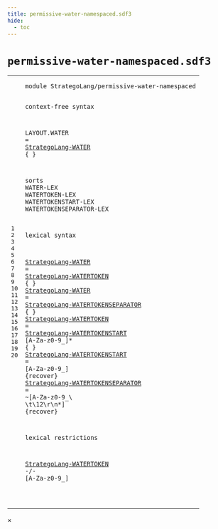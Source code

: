 ```yaml
---
title: permissive-water-namespaced.sdf3
hide:
  - toc
---
```


# `permissive-water-namespaced.sdf3`



[pdmosses/stratego/stratego.lang/src-gen/syntax/StrategoLang/permissive-water-namespaced.sdf3]: https://github.com/pdmosses/stratego/blob/master/stratego.lang/src-gen/syntax/StrategoLang/permissive-water-namespaced.sdf3 "The source file on GitHub"

<div class="sdf3"><table class="highlighttable"><tbody><tr><td class="linenos"><div class="linenodiv"><pre><span></span>1
2
3
4
5
6
7
8
9
10
11
12
13
14
15
16
17
18
19
20
</pre></div></td>
<td class="code"><pre><code><span class="keyword">module</span> <span id="StrategoLang/permissive-water-namespaced_1_8" title="Not referenced">StrategoLang/permissive-water-namespaced</span>


<span class="keyword">context-free syntax</span>

  <span class="keyword">LAYOUT</span>.<span class="cons_Constructor">WATER</span> = <a href="#StrategoLang-WATER_12_3" id="StrategoLang-WATER_6_18" title="Defined at line 12, 13">StrategoLang-WATER</a> { }

<span class="keyword">sorts</span> <span id="WATER_8_7" title="Not referenced">WATER</span><span class="keyword">-LEX</span> <span id="WATERTOKEN_8_17" title="Not referenced">WATERTOKEN</span><span class="keyword">-LEX</span> <span id="WATERTOKENSTART_8_32" title="Not referenced">WATERTOKENSTART</span><span class="keyword">-LEX</span> <span id="WATERTOKENSEPARATOR_8_52" title="Not referenced">WATERTOKENSEPARATOR</span><span class="keyword">-LEX</span>

<span class="keyword">lexical syntax</span>

  <a href="#StrategoLang-WATER_6_18" id="StrategoLang-WATER_12_3" title="Referenced at line 6">StrategoLang-WATER</a> = <a href="#StrategoLang-WATERTOKEN_14_3" id="StrategoLang-WATERTOKEN_12_24" title="Defined at line 14">StrategoLang-WATERTOKEN</a> { }
  <a href="#StrategoLang-WATER_6_18" id="StrategoLang-WATER_13_3" title="Referenced at line 6">StrategoLang-WATER</a> = <a href="#StrategoLang-WATERTOKENSEPARATOR_16_3" id="StrategoLang-WATERTOKENSEPARATOR_13_24" title="Defined at line 16">StrategoLang-WATERTOKENSEPARATOR</a> { }
  <a href="#StrategoLang-WATERTOKEN_12_24" id="StrategoLang-WATERTOKEN_14_3" title="Referenced at line 12, 20">StrategoLang-WATERTOKEN</a> = <a href="#StrategoLang-WATERTOKENSTART_15_3" id="StrategoLang-WATERTOKENSTART_14_29" title="Defined at line 15">StrategoLang-WATERTOKENSTART</a> [<span class="cons_Regular">A</span>-<span class="cons_Regular">Z</span><span class="cons_Regular">a</span>-<span class="cons_Regular">z</span><span class="cons_Regular">0</span>-<span class="cons_Regular">9</span>\_]* { }
  <a href="#StrategoLang-WATERTOKENSTART_14_29" id="StrategoLang-WATERTOKENSTART_15_3" title="Referenced at line 14">StrategoLang-WATERTOKENSTART</a> = [<span class="cons_Regular">A</span>-<span class="cons_Regular">Z</span><span class="cons_Regular">a</span>-<span class="cons_Regular">z</span><span class="cons_Regular">0</span>-<span class="cons_Regular">9</span>\_] {<span class="keyword">recover</span>}
  <a href="#StrategoLang-WATERTOKENSEPARATOR_13_24" id="StrategoLang-WATERTOKENSEPARATOR_16_3" title="Referenced at line 13">StrategoLang-WATERTOKENSEPARATOR</a> = ~[<span class="cons_Regular">A</span>-<span class="cons_Regular">Z</span><span class="cons_Regular">a</span>-<span class="cons_Regular">z</span><span class="cons_Regular">0</span>-<span class="cons_Regular">9</span>\_\ \t<span class="cons_Decimal">\12</span>\r\n\*] {<span class="keyword">recover</span>}

<span class="keyword">lexical restrictions</span>

  <a href="#StrategoLang-WATERTOKEN_14_3" id="StrategoLang-WATERTOKEN_20_3" title="Defined at line 14">StrategoLang-WATERTOKEN</a> -/- [<span class="cons_Regular">A</span>-<span class="cons_Regular">Z</span><span class="cons_Regular">a</span>-<span class="cons_Regular">z</span><span class="cons_Regular">0</span>-<span class="cons_Regular">9</span>\_]

</code></pre></td></tr></tbody></table></div>

<div id="modal">
  <div id="modal-content">
    <span id="modal-close">&times;</span>
    <h2 id="modal-h2"></h2>
    <p  id="modal-p"></p>
    <ul id="modal-ul"></ul>
  </div>
</div>
